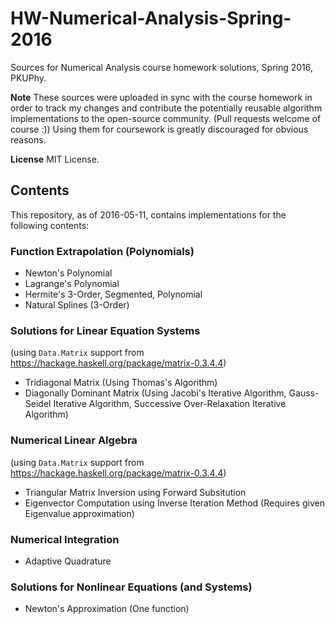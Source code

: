 # HW-Numerical-Analysis-Spring-2016
Sources for Numerical Analysis course homework solutions, Spring 2016, PKUPhy.

**Note** These sources were uploaded in sync with the course homework in order to track my changes and contribute the potentially reusable algorithm implementations to the open-source community. (Pull requests welcome of course :)) Using them for coursework is greatly discouraged for obvious reasons.

**License** MIT License.

## Contents
This repository, as of 2016-05-11, contains implementations for the following contents:

### Function Extrapolation (Polynomials)
* Newton's Polynomial
* Lagrange's Polynomial
* Hermite's 3-Order, Segmented, Polynomial
* Natural Splines (3-Order)

### Solutions for Linear Equation Systems
(using `Data.Matrix` support from https://hackage.haskell.org/package/matrix-0.3.4.4)
* Tridiagonal Matrix (Using Thomas's Algorithm)
* Diagonally Dominant Matrix (Using Jacobi's Iterative Algorithm, Gauss-Seidel Iterative Algorithm, Successive Over-Relaxation Iterative Algorithm)

### Numerical Linear Algebra
(using `Data.Matrix` support from https://hackage.haskell.org/package/matrix-0.3.4.4)
* Triangular Matrix Inversion using Forward Subsitution
* Eigenvector Computation using Inverse Iteration Method (Requires given Eigenvalue approximation)

### Numerical Integration
* Adaptive Quadrature

### Solutions for Nonlinear Equations (and Systems)
* Newton's Approximation (One function)